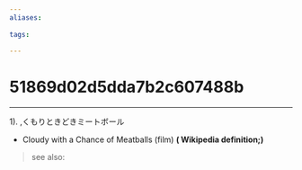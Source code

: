 ```yaml
---
aliases:
    
tags:
    
---
```


# 51869d02d5dda7b2c607488b
---
1).
,くもりときどきミートボール

- Cloudy with a Chance of Meatballs (film)
**( Wikipedia definition;)**
> see also: 
            